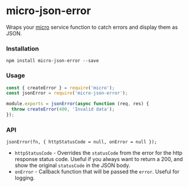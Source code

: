 # micro-json-error

Wraps your [micro](https://github.com/zeit/micro) service function to catch errors and display them as JSON.

### Installation

```
npm install micro-json-error --save
```

### Usage

```javascript
const { createError } = require('micro');
const jsonError = require('micro-json-error');

module.exports = jsonError(async function (req, res) {
  throw createError(400, 'Invalid data');
});
```

### API

```
jsonError(fn, { httpStatusCode = null, onError = null });
```

- `httpStatusCode` - Overrides the `statusCode` from the error for the http response status code. Useful if you always want to return a 200, and show the original `statusCode` in the JSON body.
- `onError` - Callback function that will be passed the `error`. Useful for logging.
